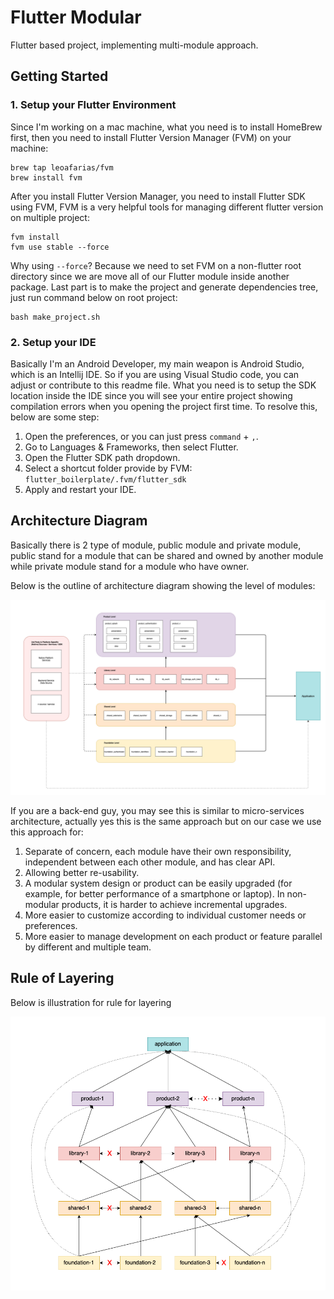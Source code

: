 # Flutter Modular
Flutter based project, implementing multi-module approach. 

## Getting Started

### 1. Setup your Flutter Environment

Since I'm working on a mac machine, what you need is to install HomeBrew first, then you need to install Flutter Version Manager (FVM) on your machine:

```shell script
brew tap leoafarias/fvm
brew install fvm
```
After you install Flutter Version Manager, you need to install Flutter SDK using FVM, FVM is a very helpful tools for managing different flutter version on multiple project:

```shell script
fvm install
fvm use stable --force
```
Why using `--force`? Because we need to set FVM on a non-flutter root directory since we are move all of our Flutter module inside another package.
Last part is to make the project and generate dependencies tree, just run command below on root project:

```
bash make_project.sh
```

### 2. Setup your IDE

Basically I'm an Android Developer, my main weapon is Android Studio, which is an Intellij IDE. So if you are using Visual Studio code, you can adjust or contribute to this readme file.
What you need is to setup the SDK location inside the IDE since you will see your entire project showing compilation errors when you opening the project first time.
To resolve this, below are some step:

1. Open the preferences, or you can just press `command` + `,`.
2. Go to Languages & Frameworks, then select Flutter.
3. Open the Flutter SDK path dropdown.
4. Select a shortcut folder provide by FVM: `flutter_boilerplate/.fvm/flutter_sdk`
5. Apply and restart your IDE.

## Architecture Diagram

Basically there is 2 type of module, public module and private module, public stand for a module that can be shared and owned by another module while private module stand for a module who have owner.

Below is the outline of architecture diagram showing the level of modules:

![Architecture Layering](https://raw.githubusercontent.com/pahlevikun/Flutter-Modular/main/readme/flutter_modular_6.png)

If you are a back-end guy, you may see this is similar to micro-services architecture, actually yes this is the same approach but on our case we use this approach for:

1. Separate of concern, each module have their own responsibility, independent between each other module, and has clear API.
2. Allowing better re-usability.
3. A modular system design or product can be easily upgraded (for example, for better performance of a smartphone or laptop). In non-modular products, it is harder to achieve incremental upgrades.
4. More easier to customize according to individual customer needs or preferences.
5. More easier to manage development on each product or feature parallel by different and multiple team.

## Rule of Layering

Below is illustration for rule for layering

![Rule of Layering](https://raw.githubusercontent.com/pahlevikun/Flutter-Modular/main/readme/flutter_modular_7.png)